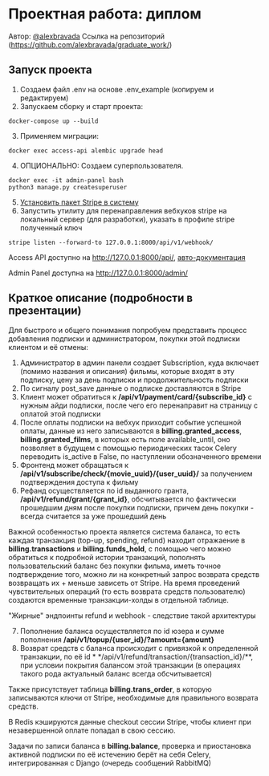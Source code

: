 # Проектная работа: диплом

Автор: [@alexbravada](https://github.com/alexbravada)
Ссылка на репозиторий (https://github.com/alexbravada/graduate_work/)

## Запуск проекта

1. Создаем файл .env на основе .env_example (копируем и редактируем)
2. Запускаем сборку и старт проекта:

```shell
docker-compose up --build  
```

3. Применяем миграции:

```shell
docker exec access-api alembic upgrade head
```

4. ОПЦИОНАЛЬНО: Создаем суперпользователя.

```shell
docker exec -it admin-panel bash
python3 manage.py createsuperuser
```

5. [Установить пакет Stripe в систему](https://stripe.com/docs/stripe-cli)
6. Запустить утилиту для перенаправления вебхуков stripe на локальный сервер (для разработки), указать в профиле stripe
   полученный ключ

```shell
stripe listen --forward-to 127.0.0.1:8000/api/v1/webhook/
```

Access API доступно
на http://127.0.0.1:8000/api/, [авто-документация](https://github.com/alexbravada/graduate_work/blob/dev/access-api/autodoc.json)

Admin Panel доступна на http://127.0.0.1:8000/admin/

## Краткое описание (подробности в презентации)

Для быстрого и общего понимания попробуем представить процесс добавления подписки и администратором, покупки этой
подписки клиентом и её отмены:

1. Администратор в админ панели создает Subscription, куда включает (помимо названия и описания) фильмы, которые входят
   в эту подписку, цену за день подписки и продолжительность подписки
2. По сигналу post_save данные о подписке доставляются в Stripe
3. Клиент может обратиться к **/api/v1/payment/card/{subscribe_id}** с нужным айди подписки, после чего его перенаправит
   на страницу с оплатой этой подписки
4. После оплаты подписки на вебхук приходит событие успешной оплаты, данные из него записываются в
   **billing.granted_access**, **billing.granted_films**, в которых есть поле available_until, оно позволяет в
   будущем с помощью периодических тасок Celery переводить is_active в False, по наступлении обозначенного времени
5. Фронтенд может обращаться к **/api/v1/subscribe/check/{movie_uuid}/{user_uuid}/** за получением подтверждения доступа
   к фильму
6. Рефанд осуществляется по id выданного гранта, **/api/v1/refund/grant/{grant_id}**, обсчитывается по фактически
   прошедшим дням после покупки подписки, причем день покупки - всегда считается за уже прошедший день

Важной особенностью проекта является система баланса, то есть каждая транзакция (top-up, spending, refund) находит
отражаение в **billing.transactions** и **billing.funds_hold**, с помощью чего можно обратиться к подробной истории
транзакций, пополнять пользовательский баланс без покупки фильма, иметь точное подтверждение того, можно ли на
конкретный запрос возврата средств возвращать их + меньше зависеть от Stripe. На время проведений чувствительных
операций (то есть возврата средств
пользователю) создаются временные транзакции-холды в отдельной таблице.

"Жирные" эндпоинты refund и webhook - следствие такой архитектуры

7. Пополнение баланса осуществляется по id юзера и сумме пополнения **/api/v1/topup/{user_id}/?amount={amount}**
8. Возврат средств с баланса происходит с привязкой к определенной транзакции, по её id *
   */api/v1/refund/transaction/{transaction_id}/**, при условии покрытия балансом этой транзакции (в операциях такого
   рода актуальный баланс всегда обсчитывается)

Также присутствует таблица **billing.trans_order**, в которую записываются ключи от Stripe, необходимые для правильного
возврата средств.

В Redis кэшируются данные checkout сессии Stripe, чтобы клиент при незавершенной оплате попадал в свою сессию.

Задачи по записи баланса в **billing.balance**, проверка и приостановка активной подписки по её истечению берёт на себя
Celery, интегрированная с Django (очередь сообщений RabbitMQ)
